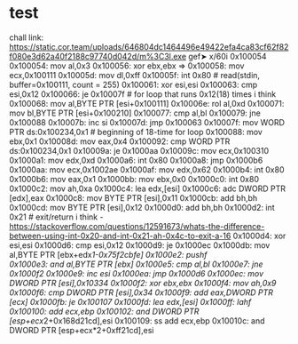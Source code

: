 # test
chall link: https://static.cor.team/uploads/646804dc1464496e49422efa4ca83cf62f82f080e3d62a40f2188c97740d042d/m%3C3l.exe
gef➤  x/60i 0x100054
   0x100054:    mov    al,0x3
   0x100056:    xor    ebx,ebx
=> 0x100058:    mov    ecx,0x100111
   0x10005d:    mov    dl,0xff
   0x10005f:    int    0x80 # read(stdin, buffer=0x100111, count = 255)
   0x100061:    xor    esi,esi
   0x100063:    cmp    esi,0x12
   0x100066:    je     0x10007f # for loop that runs 0x12(18) times i think
   0x100068:    mov    al,BYTE PTR [esi+0x100111]
   0x10006e:    rol    al,0xd
   0x100071:    mov    bl,BYTE PTR [esi+0x100210]
   0x100077:    cmp    al,bl
   0x100079:    jne    0x100088
   0x10007b:    inc    si
   0x10007d:    jmp    0x100063
   0x10007f:    mov    WORD PTR ds:0x100234,0x1 # beginning of 18-time for loop
   0x100088:    mov    ebx,0x1
   0x10008d:    mov    eax,0x4
   0x100092:    cmp    WORD PTR ds:0x100234,0x1
   0x10009a:    je     0x1000aa
   0x10009c:    mov    ecx,0x100310
   0x1000a1:    mov    edx,0xd
   0x1000a6:    int    0x80
   0x1000a8:    jmp    0x1000b6
   0x1000aa:    mov    ecx,0x1002ae
   0x1000af:    mov    edx,0x62
   0x1000b4:    int    0x80
   0x1000b6:    mov    eax,0x1
   0x1000bb:    mov    ebx,0x0
   0x1000c0:    int    0x80
   0x1000c2:    mov    ah,0xa
   0x1000c4:    lea    edx,[esi]
   0x1000c6:    adc    DWORD PTR [edx],eax
   0x1000c8:    mov    BYTE PTR [esi],0x11
   0x1000cb:    add    bh,bh
   0x1000cd:    mov    BYTE PTR [esi],0x12
   0x1000d0:    add    bh,bh
   0x1000d2:    int    0x21 # exit/return i think - https://stackoverflow.com/questions/12591673/whats-the-difference-between-using-int-0x20-and-int-0x21-ah-0x4c-to-exit-a-16
   0x1000d4:    xor    esi,esi
   0x1000d6:    cmp    esi,0x12
   0x1000d9:    je     0x1000ec
   0x1000db:    mov    al,BYTE PTR [ebx+edx*1-0x75f2cbfe]
   0x1000e2:    pushf  
   0x1000e3:    and    al,BYTE PTR [ebx]
   0x1000e5:    cmp    al,bl
   0x1000e7:    jne    0x1000f2
   0x1000e9:    inc    esi
   0x1000ea:    jmp    0x1000d6
   0x1000ec:    mov    DWORD PTR [esi],0x10334
   0x1000f2:    xor    ebx,ebx
   0x1000f4:    mov    ah,0x9
   0x1000f6:    cmp    DWORD PTR [esi],0x34
   0x1000f9:    add    eax,DWORD PTR [ecx]
   0x1000fb:    je     0x100107
   0x1000fd:    lea    edx,[esi]
   0x1000ff:    lahf   
   0x100100:    add    ecx,ebp
   0x100102:    and    DWORD PTR [esp+ecx*2+0x168d21cd],esi
   0x100109:    ss add ecx,ebp
   0x10010c:    and    DWORD PTR [esp+ecx*2+0xff21cd],esi
